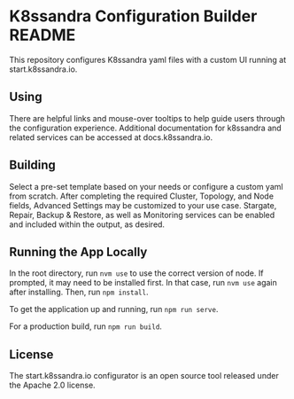 # K8ssandra Configuration Builder README

This repository configures K8ssandra yaml files with a custom UI running at start.k8ssandra.io.

## Using

There are helpful links and mouse-over tooltips to help guide users through the configuration experience. Additional documentation for k8ssandra and related services can be accessed at docs.k8ssandra.io.

## Building 

Select a pre-set template based on your needs or configure a custom yaml from scratch. After completing the required Cluster, Topology, and Node fields, Advanced Settings may be customized to your use case. Stargate, Repair, Backup & Restore, as well as Monitoring services can be enabled and included within the output, as desired. 

## Running the App Locally

In the root directory, run `nvm use` to use the correct version of node. If prompted, it may need to be installed first. In that case, run `nvm use` again after installing. Then, run `npm install`.

To get the application up and running, run `npm run serve`.

For a production build, run `npm run build`.

## License

The start.k8ssandra.io configurator is an open source tool released under the Apache 2.0 license. 